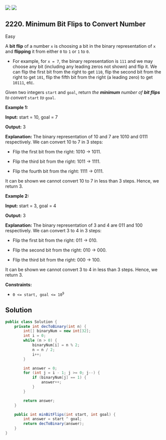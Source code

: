[![](https://img.shields.io/github/stars/javadev/LeetCode-in-Java?label=Stars&style=flat-square)](https://github.com/javadev/LeetCode-in-Java)
[![](https://img.shields.io/github/forks/javadev/LeetCode-in-Java?label=Fork%20me%20on%20GitHub%20&style=flat-square)](https://github.com/javadev/LeetCode-in-Java/fork)

## 2220\. Minimum Bit Flips to Convert Number

Easy

A **bit flip** of a number `x` is choosing a bit in the binary representation of `x` and **flipping** it from either `0` to `1` or `1` to `0`.

*   For example, for `x = 7`, the binary representation is `111` and we may choose any bit (including any leading zeros not shown) and flip it. We can flip the first bit from the right to get `110`, flip the second bit from the right to get `101`, flip the fifth bit from the right (a leading zero) to get `10111`, etc.

Given two integers `start` and `goal`, return _the **minimum** number of **bit flips** to convert_ `start` _to_ `goal`.

**Example 1:**

**Input:** start = 10, goal = 7

**Output:** 3

**Explanation:** The binary representation of 10 and 7 are 1010 and 0111 respectively. We can convert 10 to 7 in 3 steps: 

- Flip the first bit from the right: 1010 -> 1011. 

- Flip the third bit from the right: 1011 -> 1111\. 

- Flip the fourth bit from the right: 1111 -> 0111\. 
  
It can be shown we cannot convert 10 to 7 in less than 3 steps. Hence, we return 3.

**Example 2:**

**Input:** start = 3, goal = 4

**Output:** 3

**Explanation:** The binary representation of 3 and 4 are 011 and 100 respectively. We can convert 3 to 4 in 3 steps: 

- Flip the first bit from the right: 011 -> 010. 

- Flip the second bit from the right: 010 -> 000\. 

- Flip the third bit from the right: 000 -> 100\. 
  
It can be shown we cannot convert 3 to 4 in less than 3 steps. Hence, we return 3.

**Constraints:**

*   <code>0 <= start, goal <= 10<sup>9</sup></code>

## Solution

```java
public class Solution {
    private int decToBinary(int n) {
        int[] binaryNum = new int[32];
        int i = 0;
        while (n > 0) {
            binaryNum[i] = n % 2;
            n = n / 2;
            i++;
        }

        int answer = 0;
        for (int j = i - 1; j >= 0; j--) {
            if (binaryNum[j] == 1) {
                answer++;
            }
        }

        return answer;
    }

    public int minBitFlips(int start, int goal) {
        int answer = start ^ goal;
        return decToBinary(answer);
    }
}
```